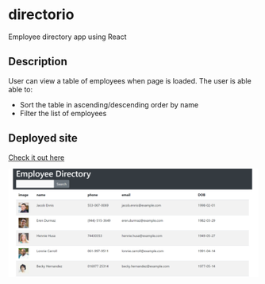 # directorio
Employee directory app using React

## Description
User can view a table of employees when page is loaded.
The user is able able to:
  * Sort the table in ascending/descending order by name
  * Filter the list of employees

## Deployed site
[Check it out here](https://apricot-pudding-64383.herokuapp.com/)

![picture1](./public/assets/img/Capture.PNG)

